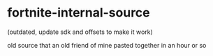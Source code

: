 # fortnite-internal-source

(outdated, update sdk and offsets to make it work)

old source that an old friend of mine pasted together in an hour or so
